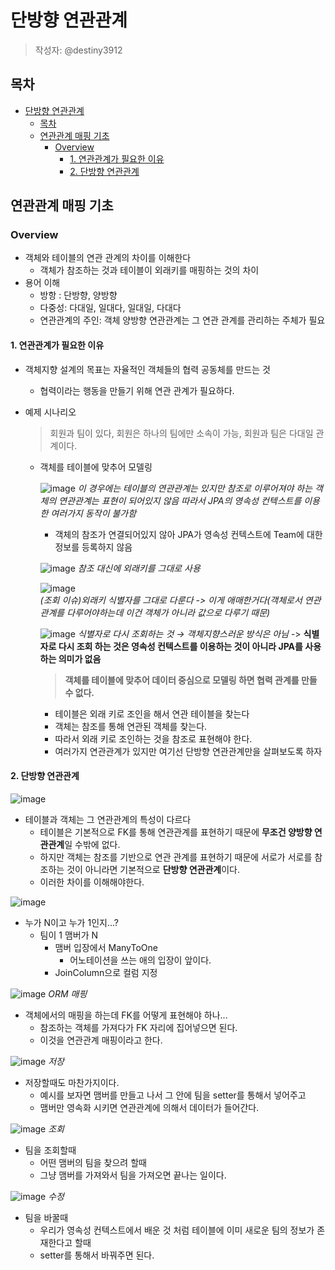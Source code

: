 # 단방향 연관관계
> 작성자: @destiny3912

## 목차
- [단방향 연관관계](#단방향-연관관계)
  - [목차](#목차)
  - [연관관계 매핑 기초](#연관관계-매핑-기초)
    - [Overview](#overview)
      - [1. 연관관계가 필요한 이유](#1-연관관계가-필요한-이유)
      - [2. 단방향 연관관계](#2-단방향-연관관계)
## 연관관계 매핑 기초

### Overview
- 객체와 테이블의 연관 관계의 차이를 이해한다
  - 객체가 참조하는 것과 테이블이 외래키를 매핑하는 것의 차이
- 용어 이해
    - 방항 : 단방향, 양방향
    - 다중성: 다대일, 일대다, 일대일, 다대다
    - 연관관계의 주인: 객체 양방향 연관관계는 그 연관 관계를 관리하는 주체가 필요
#### 1. 연관관계가 필요한 이유
- 객체지향 설계의 목표는 자율적인 객체들의 협력 공동체를 만드는 것
  - 협력이라는 행동을 만들기 위해 연관 관계가 필요하다.
- 예제 시나리오
        
    > 회원과 팀이 있다, 회원은 하나의 팀에만 소속이 가능, 회원과 팀은 다대일 관계이다.
    - 객체를 테이블에 맞추어 모델링
        
        ![image](https://github.com/luke0408/study_for_jpa_basic/assets/74547868/ab4a3e4e-c4a0-4de2-838a-a4b07f6002e4)
        *이 경우에는 테이블의 연관관계는 있지만 참조로 이루어져야 하는 객체의 연관관계는 표현이 되어있지 않음 따라서 JPA의 영속성 컨텍스트를 이용한 여러가지 동작이 불가함*
        - 객체의 참조가 연결되어있지 않아 JPA가 영속성 컨텍스트에 Team에 대한 정보를 등록하지 않음
            
        ![image](https://github.com/luke0408/study_for_jpa_basic/assets/74547868/3ea0d7bc-ec63-407e-85fb-3ad294664e66)
        *참조 대신에 외래키를 그대로 사용*


        ![image](https://github.com/luke0408/study_for_jpa_basic/assets/74547868/ad87d31d-195b-4e74-80b2-539ac0d409e3)   
        *(조회 이슈)외래키 식별자를 그대로 다룬다 -> 이게 애매한거다(객체로서 연관관계를 다루어야하는데 이건 객체가 아니라 값으로 다루기 때문)*
            
        ![image](https://github.com/luke0408/study_for_jpa_basic/assets/74547868/4b06163d-053f-4e29-b9e3-7ab8b9bb8342)
        *식별자로 다시 조회하는 것 → 객체지향스러운 방식은 아님* -> **식별자로 다시 조회 하는 것은 영속성 컨텍스트를 이용하는 것이 아니라 JPA를 사용하는 의미가 없음**
            
        > **객체를 테이블에 맞추어 데이터 중심으로 모델링 하면 협력 관계를 만들 수 없다.**
        > 
        - 테이블은 외래 키로 조인을 해서 연관 테이블을 찾는다
        - 객체는 참조를 통해 연관된 객체를 찾는다.
        - 따라서 외래 키로 조인하는 것을 참조로 표현해야 한다.
        - 여러가지 연관관계가 있지만 여기선 단방향 연관관계만을 살펴보도록 하자
#### 2. 단방향 연관관계
        
![image](https://github.com/luke0408/study_for_jpa_basic/assets/74547868/94a89cc7-a26e-4be0-9efa-e0d3662b6929)
- 테이블과 객체는 그 연관관계의 특성이 다르다
  - 테이블은 기본적으로 FK를 통해 연관관계를 표현하기 때문에 **무조건 양방향 연관관계**일 수밖에 없다.
  - 하지만 객체는 참조를 기반으로 연관 관계를 표현하기 때문에 서로가 서로를 참조하는 것이 아니라면 기본적으로 **단방향 연관관계**이다.
  - 이러한 차이를 이해해야한다.
        
![image](https://github.com/luke0408/study_for_jpa_basic/assets/74547868/92d241ff-0a2d-4e45-8e77-296a67513dc3)
        
- 누가 N이고 누가 1인지…?
    - 팀이 1 맴버가 N
        - 맴버 입장에서 ManyToOne
            - 어노테이션을 쓰는 애의 입장이 앞이다.
        - JoinColumn으로 컬럼 지정
    
![image](https://github.com/luke0408/study_for_jpa_basic/assets/74547868/1de3b0d8-d695-4e5e-8d9f-cd066105e4ec)
*ORM 매핑*
- 객체에서의 매핑을 하는데 FK를 어떻게 표현해야 하나...
  - 참조하는 객체를 가져다가 FK 자리에 집어넣으면 된다.
  - 이것을 연관관계 매핑이라고 한다.
    
![image](https://github.com/luke0408/study_for_jpa_basic/assets/74547868/106e2d8a-771c-4865-a5be-78c61592fcab)
*저장*
- 저장할때도 마찬가지이다.
  - 예시를 보자면 맴버를 만들고 나서 그 안에 팀을 setter를 통해서 넣어주고
  - 맴버만 영속화 시키면 연관관계에 의해서 데이터가 들어간다.
    
![image](https://github.com/luke0408/study_for_jpa_basic/assets/74547868/aeafb3d4-8e93-4369-a286-1fce4bf2e5c7)
*조회*
- 팀을 조회할때
  - 어떤 맴버의 팀을 찾으려 할때
  - 그냥 맴버를 가져와서 팀을 가져오면 끝나는 일이다.
    
![image](https://github.com/luke0408/study_for_jpa_basic/assets/74547868/7784c267-d970-4f61-ac40-1b2603e8d80f)
*수정*
- 팀을 바꿀때
  - 우리가 영속성 컨텍스트에서 배운 것 처럼 테이블에 이미 새로운 팀의 정보가 존재한다고 할때
  - setter를 통해서 바꿔주면 된다.